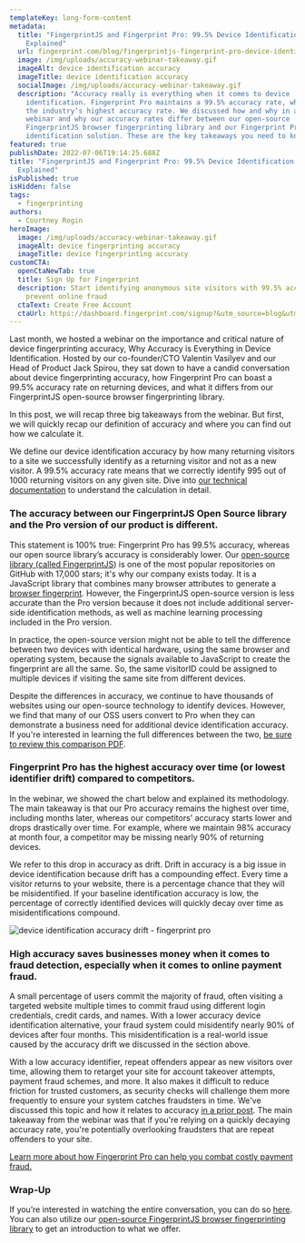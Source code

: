 ```yaml
---
templateKey: long-form-content
metadata:
  title: "FingerprintJS and Fingerprint Pro: 99.5% Device Identification Accuracy
    Explained"
  url: fingerprint.com/blog/fingerprintjs-fingerprint-pro-device-identification-accuracy-explained
  image: /img/uploads/accuracy-webinar-takeaway.gif
  imageAlt: device identification accuracy
  imageTitle: device identification accuracy
  socialImage: /img/uploads/accuracy-webinar-takeaway.gif
  description: "Accuracy really is everything when it comes to device
    identification. Fingerprint Pro maintains a 99.5% accuracy rate, which is
    the industry’s highest accuracy rate. We discussed how and why in a recent
    webinar and why our accuracy rates differ between our open-source
    FingerprintJS browser fingerprinting library and our Fingerprint Pro device
    identification solution. These are the key takeaways you need to know. "
featured: true
publishDate: 2022-07-06T19:14:25.688Z
title: "FingerprintJS and Fingerprint Pro: 99.5% Device Identification Accuracy
  Explained"
isPublished: true
isHidden: false
tags:
  - fingerprinting
authors:
  - Courtney Rogin
heroImage:
  image: /img/uploads/accuracy-webinar-takeaway.gif
  imageAlt: device fingerprinting accuracy
  imageTitle: device fingerprinting accuracy
customCTA:
  openCtaNewTab: true
  title: Sign Up for Fingerprint
  description: Start identifying anonymous site visitors with 99.5% accuracy to
    prevent online fraud
  ctaText: Create Free Account
  ctaUrl: https://dashboard.fingerprint.com/signup?&utm_source=blog&utm_medium=website&utm_campaign=blog
---
```

Last month, we hosted a webinar on the importance and critical nature of device fingerprinting accuracy, Why Accuracy is Everything in Device Identification. Hosted by our co-founder/CTO Valentin Vasilyev and our Head of Product Jack Spirou, they sat down to have a candid conversation about device fingerprinting accuracy, how Fingerprint Pro can boast a 99.5% accuracy rate on returning devices, and what it differs from our FingerprintJS open-source browser fingerprinting library. 

In this post, we will recap three big takeaways from the webinar. But first, we will quickly recap our definition of accuracy and where you can find out how we calculate it. 

We define our device identification accuracy by how many returning visitors to a site we successfully identify as a returning visitor and not as a new visitor. A 99.5% accuracy rate means that we correctly identify 995 out of 1000 returning visitors on any given site. Dive into [our technical documentation](https://dev.fingerprint.com/docs/understanding-our-995-accuracy) to understand the calculation in detail.  

### The accuracy between our FingerprintJS Open Source library and the Pro version of our product is different.

This statement is 100% true: Fingerprint Pro has 99.5% accuracy, whereas our open source library’s accuracy is considerably lower. Our [open-source library (called FingerprintJS](https://github.com/fingerprintjs/fingerprintjs)) is one of the most popular repositories on GitHub with 17,000 stars; it's why our company exists today. It is a JavaScript library that combines many browser attributes to generate a [browser fingerprint](https://fingerprint.com/blog/what-is-browser-fingerprinting/?utm_source=blog&utm_medium=website&utm_campaign=blog). However, the FingerprintJS open-source version is less accurate than the Pro version because it does not include additional server-side identification methods, as well as machine learning processing included in the Pro version. 

In practice, the open-source version might not be able to tell the difference between two devices with identical hardware, using the same browser and operating system, because the signals available to JavaScript to create the fingerprint are all the same. So, the same visitorID could be assigned to multiple devices if visiting the same site from different devices.

Despite the differences in accuracy, we continue to have thousands of websites using our open-source technology to identify devices. However, we find that many of our OSS users convert to Pro when they can demonstrate a business need for additional device identification accuracy. If you're interested in learning the full differences between the two, [be sure to review this comparison PDF](https://try.fingerprint.com/en-us/oss-vs-pro-comparison-pdf).

### Fingerprint Pro has the highest accuracy over time (or lowest identifier drift) compared to competitors.

In the webinar, we showed the chart below and explained its methodology. The main takeaway is that our Pro accuracy remains the highest over time, including months later, whereas our competitors' accuracy starts lower and drops drastically over time. For example, where we maintain 98% accuracy at month four, a competitor may be missing nearly 90% of returning devices. 

We refer to this drop in accuracy as drift. Drift in accuracy is a big issue in device identification because drift has a compounding effect. Every time a visitor returns to your website, there is a percentage chance that they will be misidentified. If your baseline identification accuracy is low, the percentage of correctly identified devices will quickly decay over time as misidentifications compound.

![device identification accuracy drift - fingerprint pro ](https://lh5.googleusercontent.com/OkV-g8VdyvcSMUxs2CsbGRzNeIVpmfr61auuyA3PD821kgf1Ot-kDw-9A7B0Gz4zFLM528FIEIJwXqL-hTY57POq9Wm4uDn3Q_v8eoBOzJqp8yWvtAwwWyg2tM7CDJJXax3MASVXFclSrElf1y8 "device identification accuracy drift - fingerprint pro ")

### High accuracy saves businesses money when it comes to fraud detection, especially when it comes to online payment fraud.

A small percentage of users commit the majority of fraud, often visiting a targeted website multiple times to commit fraud using different login credentials, credit cards, and names. With a lower accuracy device identification alternative, your fraud system could misidentify nearly 90% of devices after four months. This misidentification is a real-world issue caused by the accuracy drift we discussed in the section above. 

With a low accuracy identifier, repeat offenders appear as new visitors over time, allowing them to retarget your site for account takeover attempts, payment fraud schemes, and more. It also makes it difficult to reduce friction for trusted customers, as security checks will challenge them more frequently to ensure your system catches fraudsters in time. We've discussed this topic and how it relates to accuracy [in a prior post](https://fingerprint.com/blog/device-fingerprinting-accuracy/). The main takeaway from the webinar was that if you're relying on a quickly decaying accuracy rate, you're potentially overlooking fraudsters that are repeat offenders to your site.

[Learn more about how Fingerprint Pro can help you combat costly payment fraud.](https://fingerprint.com/payment-fraud/?utm_source=blog&utm_medium=website&utm_campaign=blog)

### Wrap-Up

If you’re interested in watching the entire conversation, you can do so [here](https://try.fingerprint.com/webinar-recording-device-identification-accuracy). You can also utilize our [open-source FingerprintJS browser fingerprinting library](https://github.com/fingerprintjs/fingerprintjs/) to get an introduction to what we offer.